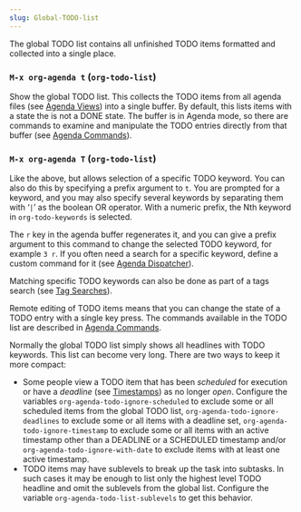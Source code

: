 ```yaml
---
slug: Global-TODO-list
---
```


The global TODO list contains all unfinished TODO items formatted and collected into a single place.

### `M-x org-agenda t` (`org-todo-list`)

Show the global TODO list. This collects the TODO items from all agenda files (see [Agenda Views](/docs/org/Agenda-Views)) into a single buffer. By default, this lists items with a state the is not a DONE state. The buffer is in Agenda mode, so there are commands to examine and manipulate the TODO entries directly from that buffer (see [Agenda Commands](/docs/org/Agenda-Commands)).

### `M-x org-agenda T` (`org-todo-list`)

Like the above, but allows selection of a specific TODO keyword. You can also do this by specifying a prefix argument to `t`. You are prompted for a keyword, and you may also specify several keywords by separating them with ‘`|`’ as the boolean OR operator. With a numeric prefix, the Nth keyword in `org-todo-keywords` is selected.

The `r` key in the agenda buffer regenerates it, and you can give a prefix argument to this command to change the selected TODO keyword, for example `3 r`. If you often need a search for a specific keyword, define a custom command for it (see [Agenda Dispatcher](/docs/org/Agenda-Dispatcher)).

Matching specific TODO keywords can also be done as part of a tags search (see [Tag Searches](/docs/org/Tag-Searches)).

Remote editing of TODO items means that you can change the state of a TODO entry with a single key press. The commands available in the TODO list are described in [Agenda Commands](/docs/org/Agenda-Commands).

Normally the global TODO list simply shows all headlines with TODO keywords. This list can become very long. There are two ways to keep it more compact:

*   Some people view a TODO item that has been *scheduled* for execution or have a *deadline* (see [Timestamps](/docs/org/Timestamps)) as no longer *open*. Configure the variables `org-agenda-todo-ignore-scheduled` to exclude some or all scheduled items from the global TODO list, `org-agenda-todo-ignore-deadlines` to exclude some or all items with a deadline set, `org-agenda-todo-ignore-timestamp` to exclude some or all items with an active timestamp other than a DEADLINE or a SCHEDULED timestamp and/or `org-agenda-todo-ignore-with-date` to exclude items with at least one active timestamp.
*   TODO items may have sublevels to break up the task into subtasks. In such cases it may be enough to list only the highest level TODO headline and omit the sublevels from the global list. Configure the variable `org-agenda-todo-list-sublevels` to get this behavior.
